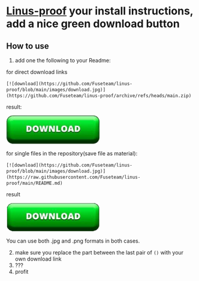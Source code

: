 # [Linus-proof](https://www.youtube.com/watch?v=MreyOrYItr4) your install instructions, add a nice green download button

## How to use
1. add one the following to your Readme:

for direct download links
```
[![download](https://github.com/Fuseteam/linus-proof/blob/main/images/download.jpg)](https://github.com/Fuseteam/linus-proof/archive/refs/heads/main.zip)
```
result:

[![download](https://github.com/Fuseteam/linus-proof/blob/main/images/download.jpg)](https://github.com/Fuseteam/linus-proof/archive/refs/heads/main.zip)

for single files in the repository(save file as material):
```
[![download](https://github.com/Fuseteam/linus-proof/blob/main/images/download.jpg)](https://raw.githubusercontent.com/Fuseteam/linus-proof/main/README.md)
```
result

[![download](https://github.com/Fuseteam/linus-proof/blob/main/images/download.png)](https://raw.githubusercontent.com/Fuseteam/linus-proof/main/README.md)

You can use both .jpg and .png formats in both cases.

2. make sure you replace the part between the last pair of `()` with your own download link
3. ???
4. profit
